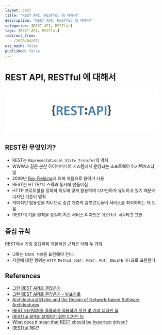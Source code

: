 ```yaml
---
layout: post
title: "REST API, RESTful 에 대해서"
description: "REST API, RESTful 에 대해서"
categories: [REST API, RESTful]
tags: [REST API, RESTful]
redirect_from:
  - /2020/04/07/
use_math: false
published: false
---
```


# REST API, RESTful 에 대해서

<img src="/assets/images/posts/logos/rest.png">

## REST란 무엇인가?

- REST는 `REpresentational State Transfer`의 약자
- WWW과 같은 분산 하이퍼미디어 시스템에서 운영되는 소프트웨어 아키텍처스타일
- 2000년 [Roy Fielding](https://en.wikipedia.org/wiki/Roy_Fielding)에 의해 처음으로 용어가 사용
- REST는 HTTP/1.1 스펙과 동시에 만들어짐
- HTTP 프로토콜을 정확히 의도에 맞게 활용하여 디자인하게 유도하고 있기 때문에 디자인 기준이 명확
- 의미적인 범용성을 지니므로 중간 계층의 컴포넌트들이 서비스를 최적화하는 데 도움
- REST의 기본 원칙을 성실히 지킨 서비스 디자인은 `RESTful 하다`라고 표현

## 중심 규칙

REST에서 가장 중요하며 기본적인 규칙은 아래 두 가지

- URI는 `정보의 자원`을 표현해야 한다.
- 자원에 대한 행위는 `HTTP Method (GET, POST, PUT, DELETE 등)`으로 표현한다.

## References

- [그런 REST API로 괜찮은가](https://deview.kr/2017/schedule/212)
- [그런 REST API로 괜찮은가 - 발표자료](http://slides.com/eungjun/rest#/)
- [Architectural Styles and the Design of Network-based Software Architectures](https://www.ics.uci.edu/~fielding/pubs/dissertation/top.htm)
- [REST 아키텍처를 훌륭하게 적용하기 위한 몇 가지 디자인 팁](https://spoqa.github.io/2012/02/27/rest-introduction.html)
- [RESTful API를 설계하기 위한 디자인 팁](https://spoqa.github.io/2013/06/11/more-restful-interface.html)
- [What does it mean that REST should be hypertext driven?](https://stackoverflow.com/questions/26394303/what-does-it-mean-that-rest-should-be-hypertext-driven)
- [RESTful 하다?](https://wallees.wordpress.com/2018/04/19/rest-api-restful/)
